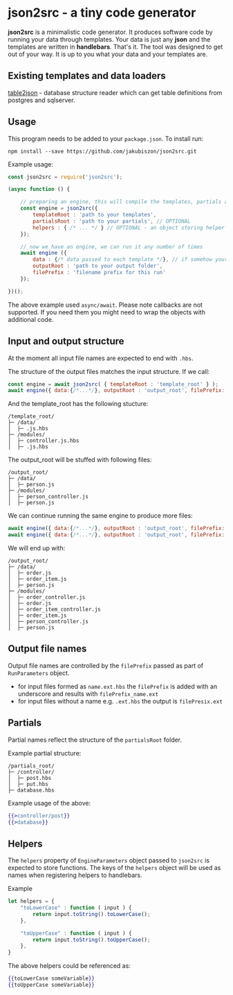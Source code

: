﻿# json2src - a tiny code generator
**json2src** is a minimalistic code generator. It produces software code by running your data through templates.
Your data is just any **json** and the templates are written in **handlebars**. That's it. The tool was designed to get out of your way. It is up to you what your data and your templates are.

## Existing templates and data loaders
[table2json](https://github.com/jakubiszon/table2json) - database structure reader which can get table definitions from postgres and sqlserver.

<!--- 
TODO
This tool started as part of a code generator for relational databases. There are some templates existing:
* REST api for postgres running on node/express
* CRUD stored procedures for sqlserver
* CRUD stored procedures for postgres

The above templates rely on structures extracted by [table2json](https://example.com) which is a tiny database structure extractor for **postgres** and **sqlserver**.
--->

## Usage
This program needs to be added to your `package.json`. To install run:
```
npm install --save https://github.com/jakubiszon/json2src.git
```

Example usage:
```js
const json2src = require('json2src');

(async function () {

	// preparing an engine, this will compile the templates, partials and assign helpers
	const engine = json2src({
		templateRoot : 'path to your templates',
		partialsRoot : 'path to your partials', // OPTIONAL
		helpers : { /* ... */ } // OPTIONAL - an object storing helper functions, the keys of the object will be used as helper names
	});

	// now we have an engine, we can run it any number of times
	await engine ({
		data : {/* data passed to each template */}, // if somehow your templates needed no data this could as well be undefined
		outputRoot : 'path to your output folder',
		filePrefix : 'filename prefix for this run'
	});

})();

```
The above example used `async/await`. Please note callbacks are not supported. If you need them you might need to wrap the objects with additional code.

## Input and output structure
At the moment all input file names are expected to end with `.hbs`.

The structure of the output files matches the input structure.
If we call:
```js
const engine = await json2src( { templateRoot : 'template_root' } );
await engine({ data:{/*...*/}, outputRoot : 'output_root', filePrefix: 'person' })
```

And the template_root has the following stucture:
```
/template_root/
├─ /data/
│  ├─ .js.hbs
├─ /modules/
│  ├─ controller.js.hbs
│  ├─ .js.hbs
```

The output_root will be stuffed with following files:
```
/output_root/
├─ /data/
│  ├─ person.js
├─ /modules/
│  ├─ person_controller.js
│  ├─ person.js
```

We can continue running the same engine to produce more files:
```js
await engine({ data:{/*...*/}, outputRoot : 'output_root', filePrefix: 'order' })
await engine({ data:{/*...*/}, outputRoot : 'output_root', filePrefix: 'order_item' })
```

We will end up with:
```
/output_root/
├─ /data/
│  ├─ order.js
│  ├─ order_item.js
│  ├─ person.js
├─ /modules/
│  ├─ order_controller.js
│  ├─ order.js
│  ├─ order_item_controller.js
│  ├─ order_item.js
│  ├─ person_controller.js
│  ├─ person.js
```

## Output file names
Output file names are controlled by the `filePrefix` passed as part of `RunParameters` object.
* for input files formed as `name.ext.hbs` the `filePrefix` is added with an underscore and results with `filePrefix_name.ext`
* for input files without a name e.g. `.ext.hbs` the output is `filePresix.ext`
<!--- 
* TODO `filePrefix` could be assigned as a function:
```js
function( path, filename ) {
	// here you could be a bit more creative about the filenames
	return 'filename without path';
}
```
--->

## Partials
Partial names reflect the structure of the `partialsRoot` folder.

Example partial structure:
```
/partials_root/
├─ /controller/
│  ├─ post.hbs
│  ├─ put.hbs
├─ database.hbs
```

Example usage of the above:
```hbs
{{>controller/post}}
{{>database}}
```

## Helpers
The `helpers` property of `EngineParameters` object passed to `json2src` is expected to store functions. The keys of the `helpers` object will be used as names when registering helpers to handlebars.

Example
```js
let helpers = {
	"toLowerCase" : function ( input ) {
		return input.toString().toLowerCase();
	},

	"toUpperCase" : function ( input ) {
		return input.toString().toUpperCase();
	},
}
```

The above helpers could be referenced as:
```hbs
{{toLowerCase someVariable}}
{{toUpperCase someVariable}}
```
